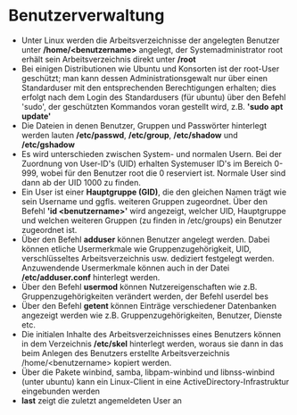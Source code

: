 # Benutzerverwaltung

* Unter Linux werden die Arbeitsverzeichnisse der angelegten Benutzer unter **/home/&lt;benutzername&gt;** angelegt, der Systemadministrator root erhält sein Arbeitsverzeichnis direkt unter **/root**
* Bei einigen Distributionen wie Ubuntu und Konsorten ist der root-User geschützt; man kann dessen Administrationsgewalt nur über einen Standarduser mit den entsprechenden Berechtigungen erhalten; dies erfolgt nach dem Login des Standardusers \(für ubuntu\) über den Befehl 'sudo', der geschützten Kommandos voran gestellt wird, z.B. **'sudo apt update'**
* Die Dateien in denen Benutzer, Gruppen und Passwörter hinterlegt werden lauten **/etc/passwd**, **/etc/group**, **/etc/shadow** und **/etc/gshadow**
* Es wird unterschieden zwischen System- und normalen Usern. Bei der Zuordnung von User-ID's \(UID\) erhalten Systemuser ID's im Bereich 0-999, wobei für den Benutzer root die 0 reserviert ist. Normale User sind dann ab der UID 1000 zu finden.
* Ein User ist einer **Hauptgruppe \(GID\)**, die den gleichen Namen trägt wie sein Username und ggfls. weiteren Gruppen zugeordnet. Über den Befehl **'id &lt;benutzername&gt;'** wird angezeigt, welcher UID, Hauptgruppe und welchen weiteren Gruppen \(zu finden in /etc/groups\) ein Benutzer zugeordnet ist.
* Über den Befehl **adduser** können Benutzer angelegt werden. Dabei können etliche Usermerkmale wie Gruppenzugehörigkeit, UID, verschlüsseltes Arbeitsverzeichnis usw. dediziert festgelegt werden. Anzuwendende Usermerkmale können auch in der Datei **/etc/adduser.conf** hinterlegt werden.
* Über den Befehl **usermod** können Nutzereigenschaften wie z.B. Gruppenzugehörigkeiten verändert werden, der Befehl userdel bes
* Über den Befehl **getent** können Einträge verschiedener Datenbanken angezeigt werden wie z.B. Gruppenzugehörigkeiten, Benutzer, Dienste etc.
* Die initialen Inhalte des Arbeitsverzeichnisses eines Benutzers können in dem Verzeichnis **/etc/skel** hinterlegt werden, woraus sie dann in das beim Anlegen des Benutzers erstellte Arbeitsverzeichnis /home/&lt;benutzername&gt; kopiert werden.
* Über die Pakete winbind, samba, libpam-winbind und libnss-winbind \(unter ubuntu\) kann ein Linux-Client in eine ActiveDirectory-Infrastruktur eingebunden werden
* **last** zeigt die zuletzt angemeldeten User an

